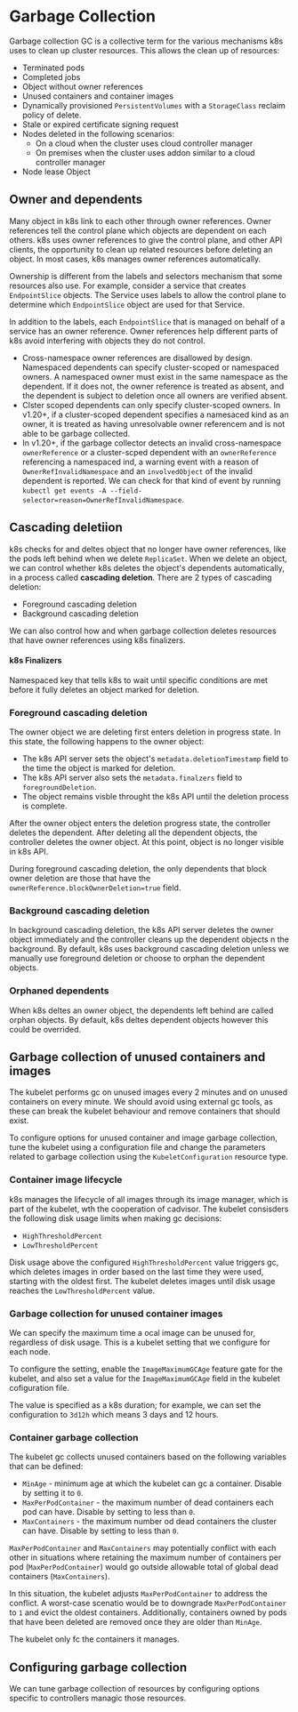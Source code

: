 # Garbage Collection

Garbage collection GC is a collective term for the various mechanisms k8s uses
to clean up cluster resources. This allows the clean up of resources:
- Terminated pods
- Completed jobs
- Object without owner references
- Unused containers and container images
- Dynamically provisioned `PersistentVolumes` with a `StorageClass` reclaim
  policy of delete.
- Stale or expired certificate signing request
- Nodes deleted in the following scenarios:
    - On a cloud when the cluster uses cloud controller manager
    - On premises when the cluster uses addon similar to a cloud controller
      manager
- Node lease Object

## Owner and dependents

Many object in k8s link to each other through owner references. Owner references
tell the control plane which objects are dependent on each others. k8s uses
owner references to give the control plane, and other API clients, the
opportunity to clean up related resources before deleting an object. In most
cases, k8s manages owner references automatically.

Ownership is different from the labels and selectors mechanism that some
resources also use. For example, consider a service that creates `EndpointSlice`
objects. The Service uses labels to allow the control plane to determine which
`EndpointSlice` object are used for that Service.

In addition to the labels, each `EndpointSlice` that is managed on behalf of a
service has an owner reference. Owner references help different parts of k8s
avoid interfering with objects they do not control.

- Cross-namespace owner references are disallowed by design. Namespaced
  dependents can specify cluster-scoped or namespaced owners. A namespaced owner
  must exist in the same namespace as the dependent. If it does not, the owner
  reference is treated as absent, and the dependent is subject to deletion once
  all owners are verified absent.
- Clster scoped dependents can only specify cluster-scoped owners. In v1.20+, if
  a cluster-scoped dependent specifies a namesaced kind as an owner, it is
  treated as having unresolvable owner referencem and is not able to be garbage
  collected.
- In v1.20+, if the garbage collector detects an invalid cross-namespace
  `ownerReference` or a cluster-scped dependent with an `ownerReference`
  referencing a namespaced ind, a warning event with a reason of
  `OwnerRefInvalidNamespace` and an `involvedObject` of the invalid dependent is
  reported. We can check for that kind of event by running `kubectl get events
  -A --field-selector=reason=OwnerRefInvalidNamespace`.

## Cascading deletiion

k8s checks for and deltes object that no longer have owner references, like the
pods left behind when we delete `ReplicaSet`. When we delete an object, we can
control whether k8s deletes the object's dependents automatically, in a process
called **cascading deletion**. There are 2 types of cascading deletion:
- Foreground cascading deletion
- Background cascading deletion

We can also control how and when garbage collection deletes resources that have
owner references using k8s finalizers.

#### k8s Finalizers
Namespaced key that tells k8s to wait until specific conditions are met before
it fully deletes an object marked for deletion.

### Foreground cascading deletion

The owner object we are deleting first enters deletion in progress state. In
this state, the following happens to the owner object:
- The k8s API server sets the object's `metadata.deletionTimestamp` field to the
  time the object is marked for deletion.
- The k8s API server also sets the `metadata.finalzers` field to
  `foregroundDeletion`.
- The object remains visble throught the k8s API until the deletion process is
  complete.

After the owner object enters the deletion progress state, the controller
deletes the dependent. After deleting all the dependent objects, the controller
deletes the owner object. At this point, object is no longer visible in k8s API.

During foreground cascading deletion, the only dependents that block owner
deletion are those that have the `ownerReference.blockOwnerDeletion=true` field.

### Background cascading deletion

In background cascading deletion, the k8s API server deletes the owner object
immediately and the controller cleans up the dependent objects n the background.
By default, k8s uses background cascading deletion unless we manually use
foreground deletion or choose to orphan the dependent objects.

### Orphaned dependents

When k8s deltes an owner object, the dependents left behind are called orphan
objects. By default, k8s deltes dependent objects however this could be
overrided.

## Garbage collection of unused containers and images

The kubelet performs gc on unused images every 2 minutes and on unused
containers on every minute. We should avoid using external gc tools, as these
can break the kubelet behaviour and remove containers that should exist.

To configure options for unused container and image garbage collection, tune the
kubelet using a configuration file and change the parameters related to garbage
collection using the `KubeletConfiguration` resource type.

### Container image lifecycle

k8s manages the lifecycle of all images through its image manager, which is
part of the kubelet, wth the cooperation of cadvisor. The kubelet consisders the
following disk usage limits when making gc decisions:
- `HighThresholdPercent`
- `LowThresholdPercent`

Disk usage above the configured `HighThresholdPercent` value triggers gc, which
deletes images in order based on the last time they were used, starting with the
oldest first. The kubelet deletes images until disk usage reaches the 
`LowThresholdPercent` value.

### Garbage collection for unused container images

We can specify the maximum time a ocal image can be unused for, regardless of
disk usage. This is a kubelet setting that we configure for each node.

To configure the setting, enable the `ImageMaximumGCAge` feature gate for the
kubelet, and also set a value for the `ImageMaximumGCAge` field in the kubelet
cofiguration file.

The value is specified as a k8s duration; for example, we can set the
configuration to `3d12h` which means 3 days and 12 hours.

### Container garbage collection

The kubelet gc collects unused containers based on the following variables that
can be defined:
- `MinAge` - minimum age at which the kubelet can gc a container. Disable by
  setting it to `0`.
- `MaxPerPodContainer` - the maximum number of dead containers each pod can
  have. Disable by setting to less than `0`.
- `MaxContainers` - the maximum number od dead containers the cluster can have.
  Disable by setting to less than `0`.

`MaxPerPodContainer` and `MaxContainers` may potentially conflict with each
other in situations where retaining the maximum number of containers per pod
(`MaxPerPodContainer`) would go outside allowable total of global dead
containers (`MaxContainers`). 

In this situation, the kubelet adjusts `MaxPerPodContainer` to address the
conflict. A worst-case scenatio would be to downgrade `MaxPerPodContainer` to `1` 
and evict the oldest containers. Additionally, containers owned by pods that
have been deleted are removed once they are older than `MinAge`.

The kubelet only fc the containers it manages.

## Configuring garbage collection

We can tune garbage collection of resources by configuring options specific to
controllers managic those resources.
